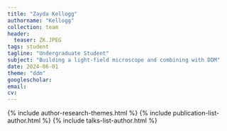 ```yaml
---
title: "Zayda Kellogg"
authorname: "Kellogg"
collection: team
header:
  teaser: ZK.JPEG
tags: student
tagline: "Undergraduate Student"
subject: "Building a light-field microscope and combining with DDM"
date: 2024-06-01
theme: "ddm"
googlescholar: 
email: 
cv: 
---
```


<p align= "justify">

{% include author-research-themes.html %}
{% include publication-list-author.html %}
{% include talks-list-author.html %}